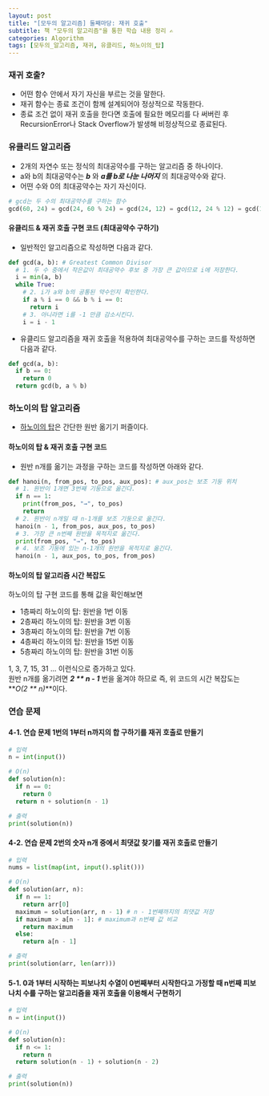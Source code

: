 ```yaml
---
layout: post
title: "[모두의 알고리즘] 둘째마당: 재귀 호출"
subtitle: 책 "모두의 알고리즘"을 통한 학습 내용 정리 ✍
categories: Algorithm
tags: [모두의_알고리즘, 재귀, 유클리드, 하노이의_탑]
---
```


### 재귀 호출?

- 어떤 함수 안에서 자기 자신을 부르는 것을 말한다.
- 재귀 함수는 종료 조건이 함께 설계되어야 정상적으로 작동한다.
- 종료 조건 없이 재귀 호출을 한다면 호출에 필요한 메모리를 다 써버린 후 RecursionError나 Stack Overflow가 발생해 비정상적으로 종료된다.

### 유클리드 알고리즘

- 2개의 자연수 또는 정식의 최대공약수를 구하는 알고리즘 중 하나이다.
- a와 b의 최대공약수는 **_b_** 와 **_a를 b로 나눈 나머지_** 의 최대공약수와 같다.
- 어떤 수와 0의 최대공약수는 자기 자신이다.

```python
# gcd는 두 수의 최대공약수를 구하는 함수
gcd(60, 24) = gcd(24, 60 % 24) = gcd(24, 12) = gcd(12, 24 % 12) = gcd(12, 0) = 12
```

#### 유클리드 & 재귀 호출 구현 코드 (최대공약수 구하기)

- 일반적인 알고리즘으로 작성하면 다음과 같다.

```python
def gcd(a, b): # Greatest Common Divisor
  # 1. 두 수 중에서 작은값이 최대공약수 후보 중 가장 큰 값이므로 i에 저장한다.
  i = min(a, b)
  while True:
    # 2. i가 a와 b의 공통된 약수인지 확인한다.
    if a % i == 0 && b % i == 0:
      return i
    # 3. 아니라면 i를 -1 만큼 감소시킨다.
    i = i - 1
```

- 유클리드 알고리즘을 재귀 호출을 적용하여 최대공약수를 구하는 코드를 작성하면 다음과 같다.

```python
def gcd(a, b):
  if b == 0:
    return 0
  return gcd(b, a % b)
```

### 하노이의 탑 알고리즘

- [하노이의 탑](https://ko.wikipedia.org/wiki/%ED%95%98%EB%85%B8%EC%9D%B4%EC%9D%98_%ED%83%91)은 간단한 원반 옮기기 퍼즐이다.

#### 하노이의 탑 & 재귀 호출 구현 코드

- 원반 n개를 옮기는 과정을 구하는 코드를 작성하면 아래와 같다.

```python
def hanoi(n, from_pos, to_pos, aux_pos): # aux_pos는 보조 기둥 위치
  # 1. 원반이 1개면 3번째 기둥으로 옮긴다.
  if n == 1:
    print(from_pos, "→", to_pos)
    return
  # 2. 원반이 n개일 때 n-1개를 보조 기둥으로 옮긴다.
  hanoi(n - 1, from_pos, aux_pos, to_pos)
  # 3. 가장 큰 n번째 원반을 목적지로 옮긴다.
  print(from_pos, "→", to_pos)
  # 4. 보조 기둥에 있는 n-1개의 원반을 목적지로 옮긴다.
  hanoi(n - 1, aux_pos, to_pos, from_pos)
```

#### 하노이의 탑 알고리즘 시간 복잡도

하노이의 탑 구현 코드를 통해 값을 확인해보면

- 1층짜리 하노이의 탑: 원반을 1번 이동
- 2층짜리 하노이의 탑: 원반을 3번 이동
- 3층짜리 하노이의 탑: 원반을 7번 이동
- 4층짜리 하노이의 탑: 원반을 15번 이동
- 5층짜리 하노이의 탑: 원반을 31번 이동

1, 3, 7, 15, 31 ... 이런식으로 증가하고 있다.<br/>
원반 n개를 옮기려면 **_2 \*\* n - 1_** 번을 옮겨야 하므로
즉, 위 코드의 시간 복잡도는 **_O(2 \*\* n)_**이다.

### 연습 문제

#### 4-1. 연습 문제 1번의 1부터 n까지의 합 구하기를 재귀 호출로 만들기

```python
# 입력
n = int(input())

# O(n)
def solution(n):
  if n == 0:
    return 0
  return n + solution(n - 1)

# 출력
print(solution(n))
```

#### 4-2. 연습 문제 2번의 숫자 n개 중에서 최댓값 찾기를 재귀 호출로 만들기

```python
# 입력
nums = list(map(int, input().split()))

# O(n)
def solution(arr, n):
  if n == 1:
    return arr[0]
  maximum = solution(arr, n - 1) # n - 1번째까지의 최댓값 저장
  if maximum > a[n - 1]: # maximum과 n번째 값 비교
    return maximum
  else:
    return a[n - 1]

# 출력
print(solution(arr, len(arr)))
```

#### 5-1. 0과 1부터 시작하는 피보나치 수열이 0번째부터 시작한다고 가정할 때 n번째 피보나치 수를 구하는 알고리즘을 재귀 호출을 이용해서 구현하기

```python
# 입력
n = int(input())

# O(n)
def solution(n):
  if n <= 1:
    return n
  return solution(n - 1) + solution(n - 2)

# 출력
print(solution(n))
```

